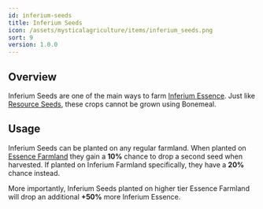 ```yaml
---
id: inferium-seeds
title: Inferium Seeds
icon: /assets/mysticalagriculture/items/inferium_seeds.png
sort: 9
version: 1.0.0
---
```


## Overview

Inferium Seeds are one of the main ways to farm [Inferium Essence](inferium-essence.md). Just like [Resource Seeds](resource-seeds.md), these crops cannot be grown using Bonemeal.

## Usage

Inferium Seeds can be planted on any regular farmland. When planted on [Essence Farmland](../blocks/essence-farmland.md) they gain a **10%** chance to drop a second seed when harvested. If planted on Inferium Farmland specifically, they have a **20%** chance instead.

More importantly, Inferium Seeds planted on higher tier Essence Farmland will drop an additional **+50%** more Inferium Essence.
